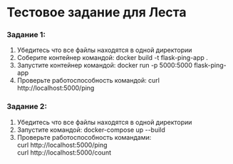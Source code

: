# Тестовое задание для Леста

### Задание 1:
1. Убедитесь что все файлы находятся в одной директории
2. Соберите контейнер командой: docker build -t flask-ping-app .
3. Запустите контейнер командой: docker run -p 5000:5000 flask-ping-app
4. Проверьте работоспособность командой: curl http://localhost:5000/ping

### Задание 2:
1. Убедитесь что все файлы находятся в одной директории
2. Запустите командой: docker-compose up --build
3. Проверьте работоспособность командами:  
   curl http://localhost:5000/ping  
   curl http://localhost:5000/count  
